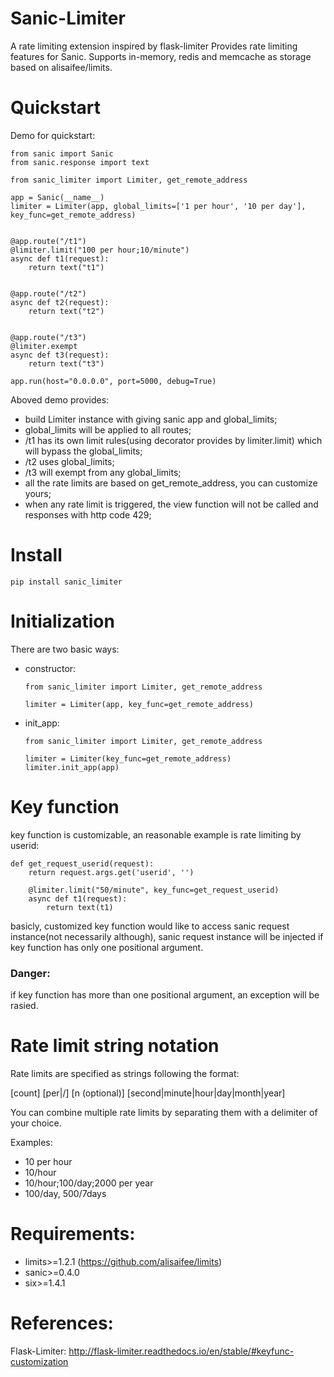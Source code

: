 # Sanic-Limiter
A rate limiting extension inspired by flask-limiter
Provides rate limiting features for Sanic. Supports  in-memory, redis and memcache as storage based on alisaifee/limits.

Quickstart
===========
Demo for quickstart:

```
from sanic import Sanic
from sanic.response import text

from sanic_limiter import Limiter, get_remote_address

app = Sanic(__name__)
limiter = Limiter(app, global_limits=['1 per hour', '10 per day'], key_func=get_remote_address)


@app.route("/t1")
@limiter.limit("100 per hour;10/minute")
async def t1(request):
    return text("t1")


@app.route("/t2")
async def t2(request):
    return text("t2")


@app.route("/t3")
@limiter.exempt
async def t3(request):
    return text("t3")

app.run(host="0.0.0.0", port=5000, debug=True)
```

Aboved demo provides:

* build Limiter instance with giving sanic app and global_limits;
* global_limits will be applied to all routes;
* /t1 has its own limit rules(using decorator provides by limiter.limit) which will bypass the global_limits;
* /t2 uses global_limits;
* /t3 will exempt from any global_limits;
* all the rate limits are based on get_remote_address, you can customize yours;
* when any rate limit is triggered, the view function will not be called and responses with http code 429;

Install
==============

    pip install sanic_limiter


Initialization
===================

There are two basic ways:

* constructor:

	```
	from sanic_limiter import Limiter, get_remote_address

	limiter = Limiter(app, key_func=get_remote_address)
	```

* init_app:

	```
	from sanic_limiter import Limiter, get_remote_address

	limiter = Limiter(key_func=get_remote_address)
	limiter.init_app(app)
	```

Key function
=========================
key function is customizable, an reasonable example is rate limiting by userid:

```
def get_request_userid(request):
	return request.args.get('userid', '')

    @limiter.limit("50/minute", key_func=get_request_userid)
    async def t1(request):
    	return text(t1)
```
basicly, customized key function would like to access sanic request instance(not necessarily although), sanic request instance will be injected if key function has only one positional argument.


### Danger:

if key function has more than one positional argument, an exception will be rasied.


Rate limit string notation
================================

Rate limits are specified as strings following the format:

[count] [per|/] [n (optional)] [second|minute|hour|day|month|year]

You can combine multiple rate limits by separating them with a delimiter of your choice.

Examples:

* 10 per hour
* 10/hour
* 10/hour;100/day;2000 per year
* 100/day, 500/7days

Requirements:
==============================
* limits>=1.2.1  (<https://github.com/alisaifee/limits>)
* sanic>=0.4.0
* six>=1.4.1

References:
=====================
Flask-Limiter: <http://flask-limiter.readthedocs.io/en/stable/#keyfunc-customization>
